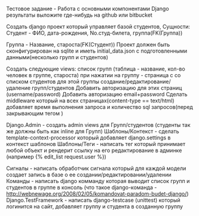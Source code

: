 Тестовое задание - Работа с основными компонентами Django
результаты выложите где-нибудь на github или bitbucket


Создать django проект который управляет базой студентов, Сущности:
Студент - ФИО, дата-рождения, No.студ-билета, группа(FK(Группа))

Группа - Название, староста(FK(Студент))
Проект должен быть сконфигурирован на sqlite и иметь initial_data.json
с подготовленными данными(несколько групп и студентов)

Создать следующие views:
список групп (таблица - название, кол-во человек в группе, староста)
при нажатии на группу - страница с со списком студентов для этой группы
создание/редактирование/удаление групп/студентов
Добавить авторизацию для этих страниц (username/password)
Добавить авторизацию email+password
Сделать middleware который на всех страницах(content-type ==
text/html) добавляет время выполнения запроса и количество sql
запросов(перед закрывающим тегом </body>)

Django.Admin - создать admin views для Групп/студентов (студенты так
же должны быть как inline для Групп)
Шаблоны/Контекст - сделать template-context-processor который
добавляет django.settings в контекст шаблонов
Шаблоны/Теги - написать тег который принимает любой объект и рендерит
ссылку на его редактирование в админке (например {% edit_list
request.user %})

Сигналы - написать обработчик сигнала который для каждой модели
создает запись в базе о ее создании/редактировании/удалении
Команды - написать django комманду которая выводит список групп и
студентов в группе в консоль (что такое django-команда -
http://webnewage.org/2008/02/05/komandovat-paradom-budet-django/)
Django.TestFramework - написать django-testcase (unittest) который
логинится на сайт, добавляет группу и студента в созданную группу
